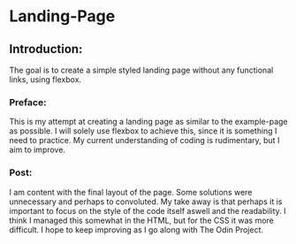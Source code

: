 # Landing-Page


## Introduction: 
The goal is to create a simple styled landing page without any functional links, using flexbox.


### Preface: 
This is my attempt at creating a landing page as similar to the example-page as possible. I will solely use flexbox to achieve this, since it is something I need to practice. My current understanding of coding is rudimentary, but I aim to improve.

### Post:
I am content with the final layout of the page. Some solutions were unnecessary and perhaps to convoluted. My take away is that perhaps it is important to focus on the style of the code itself aswell and the readability. I think I managed this somewhat in the HTML, but for the CSS it was more difficult. I hope to keep improving as I go along with The Odin Project.
